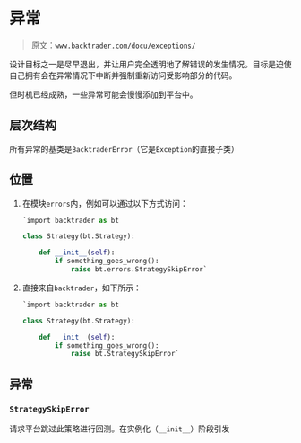 # 异常

> 原文：[`www.backtrader.com/docu/exceptions/`](https://www.backtrader.com/docu/exceptions/)

设计目标之一是尽早退出，并让用户完全透明地了解错误的发生情况。目标是迫使自己拥有会在异常情况下中断并强制重新访问受影响部分的代码。

但时机已经成熟，一些异常可能会慢慢添加到平台中。

## 层次结构

所有异常的基类是`BacktraderError`（它是`Exception`的直接子类）

## 位置

1.  在模块`errors`内，例如可以通过以下方式访问：

    ```py
    `import backtrader as bt

    class Strategy(bt.Strategy):

        def __init__(self):
            if something_goes_wrong():
                raise bt.errors.StrategySkipError` 
    ```

1.  直接来自`backtrader`，如下所示：

    ```py
    `import backtrader as bt

    class Strategy(bt.Strategy):

        def __init__(self):
            if something_goes_wrong():
                raise bt.StrategySkipError` 
    ```

## 异常

### `StrategySkipError`

请求平台跳过此策略进行回测。在实例化（`__init__`）阶段引发
